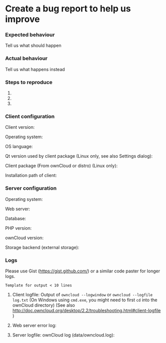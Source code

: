 # Create a bug report to help us improve
<!---
Please try to only report a bug if it happens with the latest version
The latest version can be seen by checking https://download.nextcloud.com/desktop/
For support try our forums: https://help.nextcloud.com
--->


### Expected behaviour
Tell us what should happen

### Actual behaviour
Tell us what happens instead

### Steps to reproduce
1.
2.
3.

### Client configuration
Client version:

Operating system:

OS language:

Qt version used by client package (Linux only, see also Settings dialog):

Client package (From ownCloud or distro) (Linux only):

Installation path of client:


### Server configuration
<!---
Optional section. It depends on the issue.
--->

Operating system:

Web server:

Database:

PHP version:

ownCloud version:

Storage backend (external storage):

### Logs

Please use Gist (https://gist.github.com/) or a similar code paster for longer
logs.

```Template for output < 10 lines```

1. Client logfile: Output of `owncloud --logwindow` or `owncloud --logfile log.txt`
(On Windows using `cmd.exe`, you might need to first `cd` into the ownCloud directory)
(See also http://doc.owncloud.org/desktop/2.2/troubleshooting.html#client-logfile )

2. Web server error log:

3. Server logfile: ownCloud log (data/owncloud.log):


